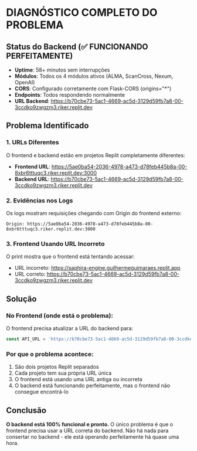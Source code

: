 # DIAGNÓSTICO COMPLETO DO PROBLEMA

## Status do Backend (✅ FUNCIONANDO PERFEITAMENTE)

- **Uptime**: 58+ minutos sem interrupções
- **Módulos**: Todos os 4 módulos ativos (ALMA, ScanCross, Nexum, OpenAI)
- **CORS**: Configurado corretamente com Flask-CORS (origins="*")
- **Endpoints**: Todos respondendo normalmente
- **URL Backend**: https://b70cbe73-5ac1-4669-ac5d-3129d59fb7a8-00-3ccdko9zwgzm3.riker.replit.dev

## Problema Identificado

### 1. URLs Diferentes
O frontend e backend estão em projetos Replit completamente diferentes:

- **Frontend URL**: https://5ae0ba54-2036-4978-a473-d78feb445b8a-00-8xbr6tttuqc3.riker.replit.dev:3000
- **Backend URL**: https://b70cbe73-5ac1-4669-ac5d-3129d59fb7a8-00-3ccdko9zwgzm3.riker.replit.dev

### 2. Evidências nos Logs
Os logs mostram requisições chegando com Origin do frontend externo:
```
Origin: https://5ae0ba54-2036-4978-a473-d78feb445b8a-00-8xbr6tttuqc3.riker.replit.dev:3000
```

### 3. Frontend Usando URL Incorreto
O print mostra que o frontend está tentando acessar:
- URL incorreto: https://saphira-engine.guilhermeguimaraes.replit.app
- URL correto: https://b70cbe73-5ac1-4669-ac5d-3129d59fb7a8-00-3ccdko9zwgzm3.riker.replit.dev

## Solução

### No Frontend (onde está o problema):
O frontend precisa atualizar a URL do backend para:
```javascript
const API_URL = 'https://b70cbe73-5ac1-4669-ac5d-3129d59fb7a8-00-3ccdko9zwgzm3.riker.replit.dev/api/analyze';
```

### Por que o problema acontece:
1. São dois projetos Replit separados
2. Cada projeto tem sua própria URL única
3. O frontend está usando uma URL antiga ou incorreta
4. O backend está funcionando perfeitamente, mas o frontend não consegue encontrá-lo

## Conclusão

**O backend está 100% funcional e pronto.** O único problema é que o frontend precisa usar a URL correta do backend. Não há nada para consertar no backend - ele está operando perfeitamente há quase uma hora.